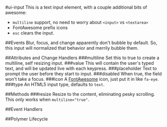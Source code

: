 #ui-input
This is a text input element, with a couple additional bits of awesome:

* `multiline` support, no need to worry about `<input>` vs `<textarea>`
* FontAwesome prefix icons
* `esc` clears the input.


##Events
Blur, focus, and change apparently don't bubble by default. So, this input
will normalized that behavior and merrily bubble them.




























##Attributes and Change Handlers
###multiline
Set this to true to create a multiline, self resizing input.
###value
This will contain the user's typed text, and will be updated live with each
keypress.
###placeholder
Text to prompt the user before they start to input.
###disabled
When true, the field won't take a focus.
###icon
A [FontAwesome](http://fontawesome.io/) icon, just put it in like `fa-eye`.
###type
An HTML5 input type, defaults to `text`.

##Methods
###resize
Resize to the content, eliminating pesky scrolling. This only works when
`multiline="true"`.






##Event Handlers

##Polymer Lifecycle






